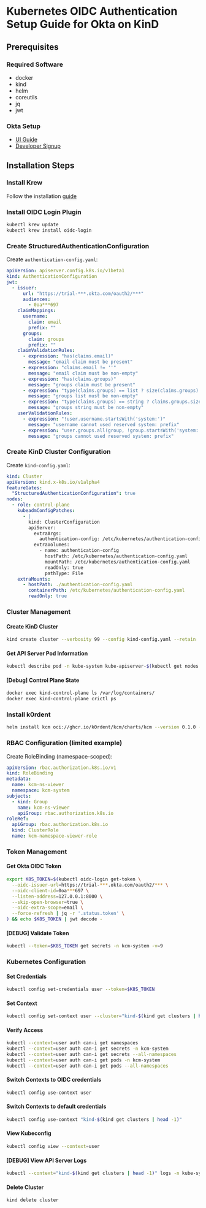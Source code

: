 # Kubernetes OIDC Authentication Setup Guide for Okta on KinD

## Prerequisites

### Required Software

- docker
- kind
- helm
- coreutils
- jq
- jwt

### Okta Setup

- [UI Guide](https://developer.okta.com/blog/2021/10/08/secure-access-to-aws-eks#configure-your-okta-org)
- [Developer Signup](https://developer.okta.com/signup/)

## Installation Steps

### Install Krew

Follow the installation [guide](https://krew.sigs.k8s.io/docs/user-guide/setup/install/)

### Install OIDC Login Plugin

```bash
kubectl krew update
kubectl krew install oidc-login
```

### Create StructuredAuthenticationConfiguration

Create `authentication-config.yaml`:

```yaml
apiVersion: apiserver.config.k8s.io/v1beta1
kind: AuthenticationConfiguration
jwt:
  - issuer:
      url: "https://trial-***.okta.com/oauth2/***"
      audiences:
        - 0oa***697
    claimMappings:
      username:
        claim: email
        prefix: ""
      groups:
        claim: groups
        prefix: ""
    claimValidationRules:
      - expression: "has(claims.email)"
        message: "email claim must be present"
      - expression: "claims.email != ''"
        message: "email claim must be non-empty"
      - expression: "has(claims.groups)"
        message: "groups claim must be present"
      - expression: "type(claims.groups) == list ? size(claims.groups) > 0 : true"
        message: "groups list must be non-empty"
      - expression: "type(claims.groups) == string ? claims.groups.size() > 0 : true"
        message: "groups string must be non-empty"        
    userValidationRules:
      - expression: "!user.username.startsWith('system:')"
        message: "username cannot used reserved system: prefix"
      - expression: "user.groups.all(group, !group.startsWith('system:'))"
        message: "groups cannot used reserved system: prefix"
```

### Create KinD Cluster Configuration

Create `kind-config.yaml`:

```yaml
kind: Cluster
apiVersion: kind.x-k8s.io/v1alpha4
featureGates:
  "StructuredAuthenticationConfiguration": true
nodes:
  - role: control-plane
    kubeadmConfigPatches:
      - |
        kind: ClusterConfiguration
        apiServer:
          extraArgs:
            authentication-config: /etc/kubernetes/authentication-config.yaml
          extraVolumes:
            - name: authentication-config
              hostPath: /etc/kubernetes/authentication-config.yaml
              mountPath: /etc/kubernetes/authentication-config.yaml
              readOnly: true
              pathType: File
    extraMounts:
      - hostPath: ./authentication-config.yaml
        containerPath: /etc/kubernetes/authentication-config.yaml
        readOnly: true
```

### Cluster Management

#### Create KinD Cluster

```bash
kind create cluster --verbosity 99 --config kind-config.yaml --retain
```

#### Get API Server Pod Information

```bash
kubectl describe pod -n kube-system kube-apiserver-$(kubectl get nodes -o jsonpath='{.items[0].metadata.name}')
```

#### [Debug] Control Plane State

```bash
docker exec kind-control-plane ls /var/log/containers/
docker exec kind-control-plane crictl ps
```

### Install k0rdent

```bash
helm install kcm oci://ghcr.io/k0rdent/kcm/charts/kcm --version 0.1.0 -n kcm-system --create-namespace
```

### RBAC Configuration (limited example)

Create RoleBinding (namespace-scoped):

```yaml
apiVersion: rbac.authorization.k8s.io/v1
kind: RoleBinding
metadata:
  name: kcm-ns-viewer
  namespace: kcm-system
subjects:
  - kind: Group
    name: kcm-ns-viewer
    apiGroup: rbac.authorization.k8s.io
roleRef:
  apiGroup: rbac.authorization.k8s.io
  kind: ClusterRole
  name: kcm-namespace-viewer-role
```

### Token Management

#### Get Okta OIDC Token

```bash
export K8S_TOKEN=$(kubectl oidc-login get-token \
  --oidc-issuer-url=https://trial-***.okta.com/oauth2/*** \
  --oidc-client-id=0oa***697 \
  --listen-address=127.0.0.1:8000 \
  --skip-open-browser=true \
  --oidc-extra-scope=email \
  --force-refresh | jq -r '.status.token' \
) && echo $K8S_TOKEN | jwt decode -
```

#### [DEBUG] Validate Token

```bash
kubectl --token=$K8S_TOKEN get secrets -n kcm-system -v=9
```

### Kubernetes Configuration

#### Set Credentials

```bash
kubectl config set-credentials user --token=$K8S_TOKEN
```

#### Set Context

```bash
kubectl config set-context user --cluster="kind-$(kind get clusters | head -1)" --user=user --namespace=kcm-system
```

#### Verify Access

```bash
kubectl --context=user auth can-i get namespaces
kubectl --context=user auth can-i get secrets -n kcm-system
kubectl --context=user auth can-i get secrets --all-namespaces
kubectl --context=user auth can-i get pods -n kcm-system
kubectl --context=user auth can-i get pods --all-namespaces
```

#### Switch Contexts to OIDC credentials

```bash
kubectl config use-context user
```

#### Switch Contexts to default credentials

```bash
kubectl config use-context "kind-$(kind get clusters | head -1)"
```

#### View Kubeconfig

```bash
kubectl config view --context=user
```

#### [DEBUG] View API Server Logs

```bash
kubectl --context="kind-$(kind get clusters | head -1)" logs -n kube-system kube-apiserver-kind-control-plane | grep authentication.go
```

#### Delete Cluster

```bash
kind delete cluster
```
